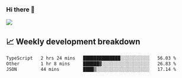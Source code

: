 ### Hi there 👋
<img align="center" src="https://github-readme-stats.vercel.app/api?username=Tumao727&show_icons=true&hide_title=true&theme=dracula" />


## 📈 Weekly development breakdown
<!--START_SECTION:waka-->

```txt
TypeScript   2 hrs 24 mins   ██████████████░░░░░░░░░░░   56.03 %
Other        1 hr 8 mins     ██████▓░░░░░░░░░░░░░░░░░░   26.83 %
JSON         44 mins         ████▒░░░░░░░░░░░░░░░░░░░░   17.14 %
```

<!--END_SECTION:waka-->